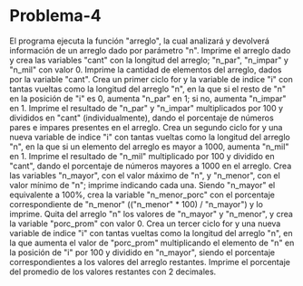# Problema-4
El programa ejecuta la función "arreglo", la cual analizará y devolverá información de un arreglo dado por parámetro "n".
Imprime el arreglo dado y crea las variables "cant" con la longitud del arreglo; "n_par", "n_impar" y "n_mil" con valor 0.
Imprime la cantidad de elementos del arreglo, dados por la variable "cant".
Crea un primer ciclo for y la variable de indice "i" con tantas vueltas como la longitud del arreglo "n", en la que si el resto de "n" en la posición de "i" es 0, aumenta "n_par" en 1; si no, aumenta "n_impar" en 1.
Imprime el resultado de "n_par" y "n_impar" multiplicados por 100 y divididos en "cant" (individualmente), dando el porcentaje de números pares e impares presentes en el arreglo.
Crea un segundo ciclo for y una nueva variable de indice "i" con tantas vueltas como la longitud del arreglo "n", en la que si un elemento del arreglo es mayor a 1000, aumenta "n_mil" en 1.
Imprime el resultado de "n_mil" multiplicado por 100 y dividido en "cant", dando el porcentaje de números mayores a 1000 en el arreglo.
Crea las variables "n_mayor", con el valor máximo de "n", y "n_menor", con el valor mínimo de "n"; imprime indicando cada una.
Siendo "n_mayor" el equivalente a 100%, crea la variable "n_menor_porc" con el porcentaje correspondiente de "n_menor" (("n_menor" * 100) / "n_mayor") y lo imprime.
Quita del arreglo "n" los valores de "n_mayor" y "n_menor", y crea la variable "porc_prom" con valor 0.
Crea un tercer ciclo for y una nueva variable de indice "i" con tantas vueltas como la longitud del arreglo "n", en la que aumenta el valor de "porc_prom" multiplicando el elemento de "n" en la posición de "i" por 100 y dividido en "n_mayor", siendo el porcentaje correspondientes a los valores del arreglo restantes.
Imprime el porcentaje del promedio de los valores restantes con 2 decimales.
